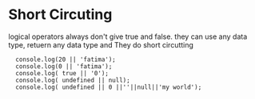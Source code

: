 # Short Circuting

logical operators always don't give true and false.
they can use any data type, retuern any data type and They do short circutting

```
  console.log(20 || 'fatima');
  console.log(0 || 'fatima');
  console.log( true || '0');
  console.log( undefined || null);
  console.log( undefined || 0 ||''||null||'my world');
```

